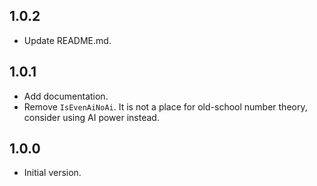 ## 1.0.2

- Update README.md.

## 1.0.1

- Add documentation.
- Remove `IsEvenAiNoAi`. It is not a place for old-school number theory, consider using AI power instead.

## 1.0.0

- Initial version.
